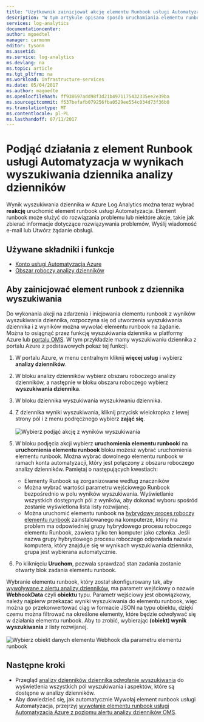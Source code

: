 ```yaml
---
title: "Użytkownik zainicjował akcję elementu Runbook usługi Automatyzacja Azure w Log Analytics | Dokumentacja firmy Microsoft"
description: "W tym artykule opisano sposób uruchamiania elementu runbook automatyzacji z analizy dzienników wyszukiwania wyników na żądanie."
services: log-analytics
documentationcenter: 
author: mgoedtel
manager: carmonm
editor: tysonn
ms.assetid: 
ms.service: log-analytics
ms.devlang: na
ms.topic: article
ms.tgt_pltfrm: na
ms.workload: infrastructure-services
ms.date: 05/04/2017
ms.author: magoedte
ms.openlocfilehash: ff938697add98f3d21b4971175432335ee2e39ba
ms.sourcegitcommit: f537befafb079256fba0529ee554c034d73f36b0
ms.translationtype: MT
ms.contentlocale: pl-PL
ms.lasthandoff: 07/11/2017
---
```

# <a name="take-action-with-an-automation-runbook-from-a-log-analytics-log-search-result"></a>Podjąć działania z element Runbook usługi Automatyzacja w wynikach wyszukiwania dziennika analizy dzienników

Wynik wyszukiwania dziennika w Azure Log Analytics można teraz wybrać **reakcję** uruchomić element runbook usługi Automatyzacja.  Element runbook może służyć do rozwiązania problemu lub niektóre akcje, takie jak zbierać informacje dotyczące rozwiązywania problemów, Wyślij wiadomość e-mail lub Utwórz żądanie obsługi. 

## <a name="components-and-features-used"></a>Używane składniki i funkcje
* [Konto usługi Automatyzacja Azure](../automation/automation-offering-get-started.md)
* [Obszar roboczy analizy dzienników](../log-analytics/log-analytics-overview.md)

## <a name="to-initiate-runbook-from-log-search"></a>Aby zainicjować element runbook z dziennika wyszukiwania

Do wykonania akcji na zdarzenia i inicjowania elementu runbook z wyników wyszukiwania dziennika, rozpoczyna się od utworzenia wyszukiwania dziennika i z wyników można wywołać elementu runbook na żądanie.  Można to osiągnąć przez funkcję wyszukiwania dziennika w platformy Azure lub [portalu OMS](../log-analytics/log-analytics-log-searches.md).  W tym przykładzie mamy wyszukiwaniu dziennika z portalu Azure z podstawowych pokaz tej funkcji.

1. W portalu Azure, w menu centralnym kliknij **więcej usług** i wybierz **analizy dzienników**.  
2. W bloku analizy dzienników wybierz obszaru roboczego analizy dzienników, a następnie w bloku obszaru roboczego wybierz **wyszukiwania dziennika**.  
3. W bloku dziennika wyszukiwania wyszukiwaniu dziennika.  
4. Z dziennika wyniki wyszukiwania, kliknij przycisk wielokropka z lewej strony pól i z menu podręcznego wybierz **zająć się**.<br><br> ![Wybierz podjąć akcję z wyników wyszukiwania](./media/log-analytics-log-search-takeaction/log-search-takeaction-menuoption.png) 
5. W bloku podjęcia akcji wybierz **uruchomienia elementu runbook**i na **uruchomienia elementu runbook** bloku możesz wybrać uruchomienia elementu runbook.  Można wybrać dowolnego elementu runbook w ramach konta automatyzacji, który jest połączony z obszaru roboczego analizy dzienników.  Pamiętaj o następujących kwestiach:

    * Elementy Runbook są zorganizowane według znaczników
    * Można wybrać wartości parametru wejściowego Runbook bezpośrednio w polu wyników wyszukiwania.  Wyświetlanie wszystkich dostępnych pól z wyników, aby dokonać wyboru spośród zostanie wyświetlona lista listy rozwijanej.  
    * Można uruchomić elementu runbook na [hybrydowy proces roboczy elementu runbook](../automation/automation-hybrid-runbook-worker.md) zainstalowanego na komputerze, który ma problem ma odpowiedniej grupy hybrydowego procesu roboczego elementu Runbook, zawiera tylko ten komputer jako członka.  Jeśli nazwa grupy hybrydowego procesu roboczego odpowiada nazwie komputera, który znajduje się w wynikach wyszukiwania dziennika, grupa jest wybierana automatycznie.    

6. Po kliknięciu **Uruchom**, pozwala sprawdzać stan zadania zostanie otwarty blok zadania elementu runbook.   

Wybranie elementu runbook, który został skonfigurowany tak, aby [wywoływane z alertu analizy dzienników](../automation/automation-invoke-runbook-from-omsla-alert.md), ma parametr wejściowy o nazwie **WebhookData** czyli **obiektu** typu.  Parametr wejściowy jest obowiązkowy, należy najpierw przekazać wyniki wyszukiwania do elementu runbook, więc można go przekonwertować ciąg w formacie JSON na typu obiektu, dzięki czemu można filtrować na określone elementy, które będzie odwoływać się w działania elementu runbook.  Aby to zrobić, wybierając **(obiekt) wynik wyszukiwania** z listy rozwijanej.<br><br> ![Wybierz obiekt danych elementu Webhook dla parametru elementu runbook](media/log-analytics-log-search-takeaction/select-runbook-and-properties.png)   
    
## <a name="next-steps"></a>Następne kroki

* Przegląd [analizy dzienników dziennika odwołanie wyszukiwania](log-analytics-search-reference.md) do wyświetlenia wszystkich pól wyszukiwania i aspektów, które są dostępne w analizy dzienników.
* Aby dowiedzieć się, jak automatycznie Wywołaj element runbook usługi Automatyzacja, przejrzyj [wywołanie elementu runbook usługi Automatyzacja Azure z poziomu alertu analizy dzienników OMS](../automation/automation-invoke-runbook-from-omsla-alert.md).  